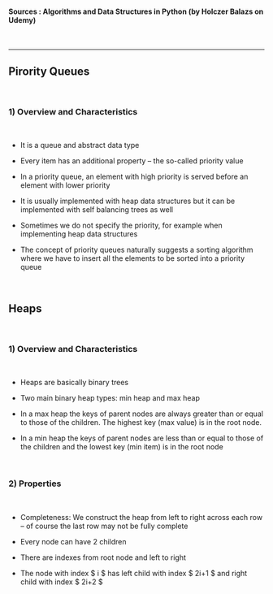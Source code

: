 
#### Sources : Algorithms and Data Structures in Python (by Holczer Balazs on Udemy)
<br>

---

## __Pirority Queues__
<br>

### __1) Overview and Characteristics__
<br>

* It is a queue and abstract data type

* Every item has an additional property – the so-called priority value

* In a priority queue, an element with high priority is served before an element with lower priority

* It is usually implemented with heap data structures but it can be implemented with self balancing trees as well

* Sometimes we do not specify the priority, for example when implementing heap data structures

* The concept of priority queues naturally suggests a sorting algorithm where we have to insert all the elements to be sorted into a priority queue

<br>

## __Heaps__
<br>

### __1) Overview and Characteristics__
<br>

* Heaps are basically binary trees

* Two main binary heap types: min heap and max heap

* In a max heap the keys of parent nodes are always greater than or equal to those of the children. The highest key (max value) is in the root node.

* In a min heap the keys of parent nodes are less than or equal to those of the children and the lowest key (min item) is in the root node

<br>

### __2) Properties__
<br>

* Completeness: We construct the heap from left to right across each row – of course the last row may not be fully complete

* Every node can have 2 children

* There are indexes from root node and left to right

* The node with index $ i $ has left child with index $ 2i+1 $ and right child with index $ 2i+2 $
